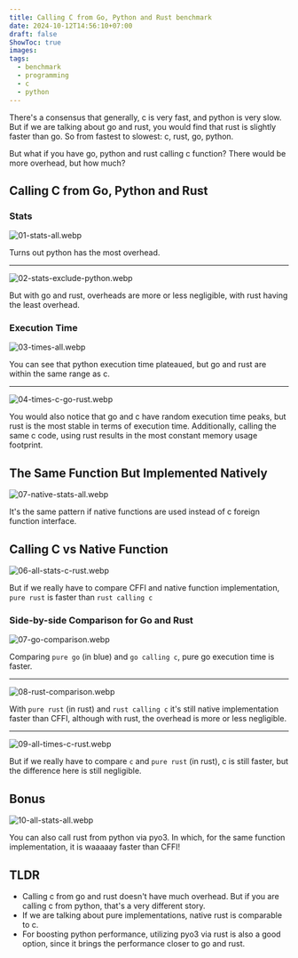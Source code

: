 ```yaml
---
title: Calling C from Go, Python and Rust benchmark
date: 2024-10-12T14:56:10+07:00
draft: false
ShowToc: true
images:
tags:
  - benchmark
  - programming
  - c
  - python
---
```


There's a consensus that generally, c is very fast, and python is very slow. But if we are talking about go and rust, you would find that rust is slightly faster than go. So from fastest to slowest: c, rust, go, python.

But what if you have go, python and rust calling c function? There would be more overhead, but how much?

## Calling C from Go, Python and Rust

### Stats

![01-stats-all.webp](images/01-stats-all.webp)

Turns out python has the most overhead.

---

![02-stats-exclude-python.webp](images/02-stats-exclude-python.webp)

But with go and rust, overheads are more or less negligible, with rust having the least overhead.

### Execution Time

![03-times-all.webp](images/03-times-all.webp)

You can see that python execution time plateaued, but go and rust are within the same range as c.

---

![04-times-c-go-rust.webp](images/04-times-c-go-rust.webp)

You would also notice that go and c have random execution time peaks, but rust is the most stable in terms of execution time. Additionally, calling the same c code, using rust results in the most constant memory usage footprint.

## The Same Function But Implemented Natively

![07-native-stats-all.webp](images/05-native-stats-all.webp)

It's the same pattern if native functions are used instead of c foreign function interface.

## Calling C vs Native Function

![06-all-stats-c-rust.webp](images/06-all-stats-c-rust.webp)

But if we really have to compare CFFI and native function implementation, `pure rust` is faster than `rust calling c`

### Side-by-side Comparison for Go and Rust

![07-go-comparison.webp](images/07-go-comparison.webp)

Comparing `pure go` (in blue) and `go calling c`, pure go execution time is faster.

---

![08-rust-comparison.webp](images/08-rust-comparison.webp)

With `pure rust` (in rust) and `rust calling c` it's still native implementation faster than CFFI, although with rust, the overhead is more or less negligible.

---

![09-all-times-c-rust.webp](images/09-all-times-c-rust.webp)

But if we really have to compare `c` and `pure rust` (in rust), c is still faster, but the difference here  is still negligible.

## Bonus

![10-all-stats-all.webp](images/10-all-stats-all.webp)

You can also call rust from python via pyo3. In which, for the same function implementation, it is waaaaay faster than CFFI!

## TLDR

- Calling c from go and rust doesn't have much overhead. But if you are calling c from python, that's a very different story.
- If we are talking about pure implementations, native rust is comparable to c.
- For boosting python performance, utilizing pyo3 via rust is also a good option, since it brings the performance closer to go and rust.
